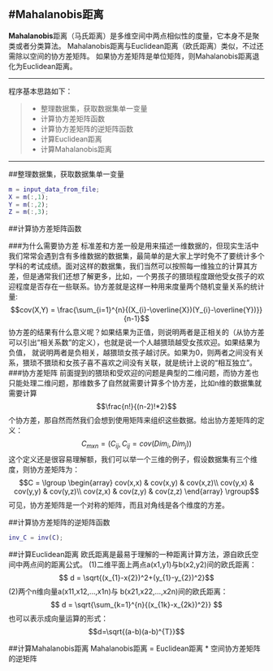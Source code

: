 #Mahalanobis距离
-------
**Mahalanobis**距离（马氏距离）是多维空间中两点相似性的度量，它本身不是聚类或者分类算法。
Mahalanobis距离与Euclidean距离（欧氏距离）类似，不过还需除以空间的协方差矩阵。
如果协方差矩阵是单位矩阵，则Mahalanobis距离退化为Euclidean距离。

-------
程序基本思路如下：
> * 整理数据集，获取数据集单一变量
> * 计算协方差矩阵函数
> * 计算协方差矩阵的逆矩阵函数
> * 计算Euclidean距离
> * 计算Mahalanobis距离

------
##整理数据集，获取数据集单一变量
```matlab
m = input_data_from_file;
X = m(:,1);
Y = m(:,2);
Z = m(:,3);
```

##计算协方差矩阵函数

###为什么需要协方差
标准差和方差一般是用来描述一维数据的，但现实生活中我们常常会遇到含有多维数据的数据集，最简单的是大家上学时免不了要统计多个学科的考试成绩。面对这样的数据集，我们当然可以按照每一维独立的计算其方差，但是通常我们还想了解更多，比如，一个男孩子的猥琐程度跟他受女孩子的欢迎程度是否存在一些联系。协方差就是这样一种用来度量两个随机变量关系的统计量:
$$cov(X,Y) = \frac{\sum_{i=1}^{n}{(X_{i}-\overline{X})(Y_{i}-\overline{Y})}}{n-1}$$
协方差的结果有什么意义呢？如果结果为正值，则说明两者是正相关的（从协方差可以引出“相关系数”的定义），也就是说一个人越猥琐越受女孩欢迎。如果结果为负值， 就说明两者是负相关，越猥琐女孩子越讨厌。如果为0，则两者之间没有关系，猥琐不猥琐和女孩子喜不喜欢之间没有关联，就是统计上说的“相互独立”。
###协方差矩阵
前面提到的猥琐和受欢迎的问题是典型的二维问题，而协方差也只能处理二维问题，那维数多了自然就需要计算多个协方差，比如n维的数据集就需要计算
$$\frac{n!}{(n-2)!*2}$$
个协方差，那自然而然我们会想到使用矩阵来组织这些数据。给出协方差矩阵的定义：
$$C_{mxn}=(C_{ij} , C_{ij}=cov(Dim_{i},Dim_{j}) )$$
这个定义还是很容易理解额，我们可以举一个三维的例子，假设数据集有三个维度，则协方差矩阵为：
$$C = \lgroup \begin{array} 
cov(x,x) & cov(x,y) & cov(x,z)\\
cov(y,x) & cov(y,y) & cov(y,z)\\
cov(z,x) & cov(z,y) & cov(z,z)
\end{array} \rgroup$$
可见，协方差矩阵是一个对称的矩阵，而且对角线是各个维度的方差。

##计算协方差矩阵的逆矩阵函数
```matlab
inv_C = inv(C);
```

##计算Euclidean距离
欧氏距离是最易于理解的一种距离计算方法，源自欧氏空间中两点间的距离公式。
(1)二维平面上两点a(x1,y1)与b(x2,y2)间的欧氏距离：
$$ d = \sqrt{(x_{1}-x{2})^2+(y_{1}-y_{2})^2}$$
(2)两个n维向量a(x11,x12,…,x1n)与 b(x21,x22,…,x2n)间的欧氏距离：
$$ d = \sqrt{\sum_{k=1}^{n}{(x_{1k}-x_{2k})^2}} $$
也可以表示成向量运算的形式：
$$d=\sqrt{(a-b)(a-b)^{T}}$$


##计算Mahalanobis距离
Mahalanobis距离 = Euclidean距离 * 空间协方差矩阵的逆矩阵








